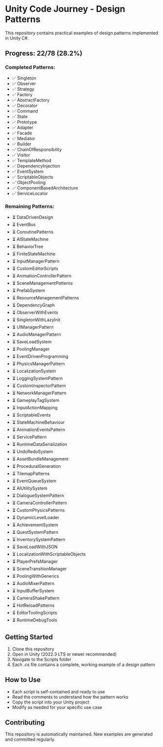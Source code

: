 # Unity Code Journey - Design Patterns

This repository contains practical examples of design patterns implemented in Unity C#.

## Progress: 22/78 (28.2%)

### Completed Patterns:
- ✅ Singleton
- ✅ Observer
- ✅ Strategy
- ✅ Factory
- ✅ AbstractFactory
- ✅ Decorator
- ✅ Command
- ✅ State
- ✅ Prototype
- ✅ Adapter
- ✅ Facade
- ✅ Mediator
- ✅ Builder
- ✅ ChainOfResponsibility
- ✅ Visitor
- ✅ TemplateMethod
- ✅ DependencyInjection
- ✅ EventSystem
- ✅ ScriptableObjects
- ✅ ObjectPooling
- ✅ ComponentBasedArchitecture
- ✅ ServiceLocator

### Remaining Patterns:
- ⏳ DataDrivenDesign
- ⏳ EventBus
- ⏳ CoroutinePatterns
- ⏳ AIStateMachine
- ⏳ BehaviorTree
- ⏳ FiniteStateMachine
- ⏳ InputManagerPattern
- ⏳ CustomEditorScripts
- ⏳ AnimationControllerPattern
- ⏳ SceneManagementPatterns
- ⏳ PrefabSystem
- ⏳ ResourceManagementPatterns
- ⏳ DependencyGraph
- ⏳ ObserverWithEvents
- ⏳ SingletonWithLazyInit
- ⏳ UIManagerPattern
- ⏳ AudioManagerPattern
- ⏳ SaveLoadSystem
- ⏳ PoolingManager
- ⏳ EventDrivenProgramming
- ⏳ PhysicsManagerPattern
- ⏳ LocalizationSystem
- ⏳ LoggingSystemPattern
- ⏳ CustomInspectorPattern
- ⏳ NetworkManagerPattern
- ⏳ GameplayTagSystem
- ⏳ InputActionMapping
- ⏳ ScriptableEvents
- ⏳ StateMachineBehaviour
- ⏳ AnimationEventsPattern
- ⏳ ServicePattern
- ⏳ RuntimeDataSerialization
- ⏳ UndoRedoSystem
- ⏳ AssetBundleManagement
- ⏳ ProceduralGeneration
- ⏳ TilemapPatterns
- ⏳ EventQueueSystem
- ⏳ AIUtilitySystem
- ⏳ DialogueSystemPattern
- ⏳ CameraControllerPattern
- ⏳ CustomPhysicsPatterns
- ⏳ DynamicLevelLoader
- ⏳ AchievementSystem
- ⏳ QuestSystemPattern
- ⏳ InventorySystemPattern
- ⏳ SaveLoadWithJSON
- ⏳ LocalizationWithScriptableObjects
- ⏳ PlayerPrefsManager
- ⏳ SceneTransitionManager
- ⏳ PoolingWithGenerics
- ⏳ AudioMixerPattern
- ⏳ InputBufferSystem
- ⏳ CameraShakePattern
- ⏳ HotReloadPatterns
- ⏳ EditorToolingScripts
- ⏳ RuntimeDebugTools


## Getting Started

1. Clone this repository
2. Open in Unity (2022.3 LTS or newer recommended)
3. Navigate to the Scripts folder
4. Each .cs file contains a complete, working example of a design pattern

## How to Use

- Each script is self-contained and ready to use
- Read the comments to understand how the pattern works
- Copy the script into your Unity project
- Modify as needed for your specific use case

## Contributing

This repository is automatically maintained. New examples are generated and committed regularly.
